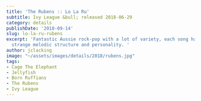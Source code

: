 ```yaml
---
title: 'The Rubens :: Lo La Ru'
subtitle: Ivy League &bull; released 2018-06-29
category: details
publishDate: '2018-09-14'
slug: lo-la-ru-rubens
excerpt: 'Fantastic Aussie rock-pop with a lot of variety, each song having its own
  strange melodic structure and personality. '
author: jclacking
image: "~/assets/images/details/2018/rubens.jpg"
tags:
- Cage The Elephant
- Jellyfish
- Born Ruffians
- The Rubens
- Ivy League
---
```


